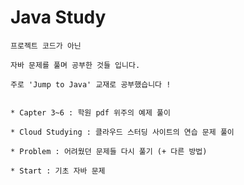 <h1>Java Study</h1>
  
	프로젝트 코드가 아닌

	자바 문제를 풀며 공부한 것들 입니다.
 
	주로 'Jump to Java' 교재로 공부했습니다 !


	* Capter 3~6 : 학원 pdf 위주의 예제 풀이
  
	* Cloud Studying : 클라우드 스터딩 사이트의 연습 문제 풀이
  
	* Problem : 어려웠던 문제들 다시 풀기 (+ 다른 방법)
  
	* Start : 기초 자바 문제
